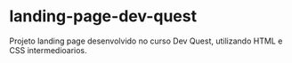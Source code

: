 # landing-page-dev-quest
Projeto landing page desenvolvido no curso Dev Quest, utilizando HTML e CSS intermedioarios.
